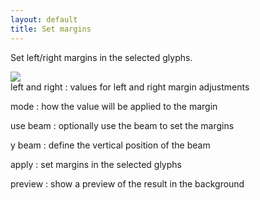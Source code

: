 ```yaml
---
layout: default
title: Set margins
---
```


Set left/right margins in the selected glyphs.

<div class='row'>

<div class='col'>
  <img src='{{ site.url }}/images/glyphs/marginsSet.png' />
</div>

<div class='col' markdown='1'>
left and right
: values for left and right margin adjustments

mode
: how the value will be applied to the margin

use beam
: optionally use the beam to set the margins

y beam
: define the vertical position of the beam

apply
: set margins in the selected glyphs

preview
: show a preview of the result in the background
</div>

</div>